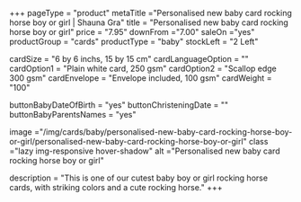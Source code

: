 +++
pageType = "product"
metaTitle ="Personalised new baby card rocking horse boy or girl | Shauna Gra"
title = "Personalised new baby card rocking horse boy or girl"
price = "7.95"
downFrom ="7.00"
saleOn ="yes"
productGroup = "cards"
productType = "baby"
stockLeft = "2 Left"

cardSize = "6 by 6 inchs, 15 by 15 cm"
cardLanguageOption = ""
cardOption1 = "Plain white card, 250 gsm"
cardOption2 = "Scallop edge 300 gsm"
cardEnvelope = "Envelope included, 100 gsm"
cardWeight = "100"

buttonBabyDateOfBirth = "yes"
buttonChristeningDate = ""
buttonBabyParentsNames = "yes" 


image ="/img/cards/baby/personalised-new-baby-card-rocking-horse-boy-or-girl/personalised-new-baby-card-rocking-horse-boy-or-girl"
class ="lazy img-responsive hover-shadow"
alt ="Personalised new baby card rocking horse boy or girl"

description = "This is one of our cutest baby boy or girl rocking horse cards, with striking colors and a cute rocking horse."
+++